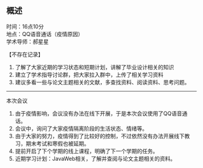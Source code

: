 ## 概述
时间：16点10分  
地点：QQ语音通话（疫情原因）  
学术导师：郝星星

【不存在记录】
1. 了解了大家近期的学习状态和短期计划，讲解了毕业设计相关的知识
2. 建立了学术指导讨论群，把大家拉入群中，上传了相关学习资料
3. 建议多看一些与论文主题相关的文献，多查找资料、阅读资料、思考问题。




---

本次会议
1. 由于疫情影响，会议没有办法在线下开展，于是本次会议使用了QQ语音通话。
2. 会议中，询问了大家疫情隔离阶段的生活状态、情绪等。
3. 由于大家的努力，疫情得到了比较好的控制，不过依然没有办法开展线下教习，期末考试和寒假也被延期。
4. 提前开启了下个学期的线上课程，明确了下一个学期的任务。
5. 近期学习计划：JavaWeb相关，了解并查阅与论文主题相关的资料。
